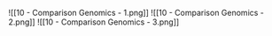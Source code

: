 ![[10 - Comparison Genomics - 1.png]]
![[10 - Comparison Genomics - 2.png]]
![[10 - Comparison Genomics - 3.png]]